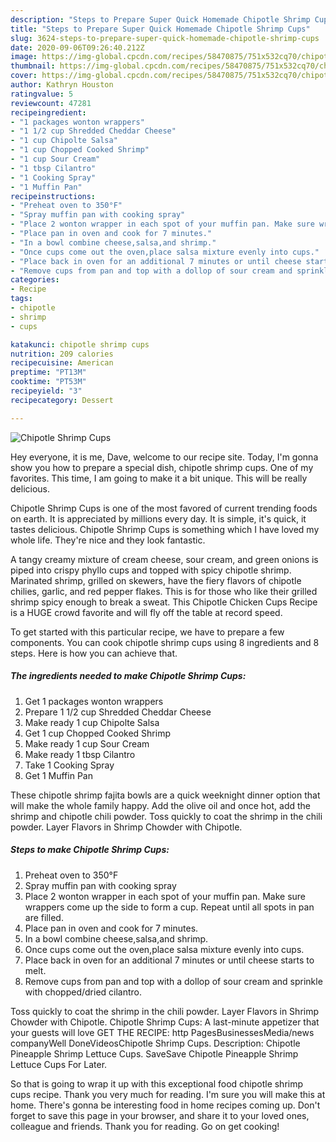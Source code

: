```yaml
---
description: "Steps to Prepare Super Quick Homemade Chipotle Shrimp Cups"
title: "Steps to Prepare Super Quick Homemade Chipotle Shrimp Cups"
slug: 3624-steps-to-prepare-super-quick-homemade-chipotle-shrimp-cups
date: 2020-09-06T09:26:40.212Z
image: https://img-global.cpcdn.com/recipes/58470875/751x532cq70/chipotle-shrimp-cups-recipe-main-photo.jpg
thumbnail: https://img-global.cpcdn.com/recipes/58470875/751x532cq70/chipotle-shrimp-cups-recipe-main-photo.jpg
cover: https://img-global.cpcdn.com/recipes/58470875/751x532cq70/chipotle-shrimp-cups-recipe-main-photo.jpg
author: Kathryn Houston
ratingvalue: 5
reviewcount: 47281
recipeingredient:
- "1 packages wonton wrappers"
- "1 1/2 cup Shredded Cheddar Cheese"
- "1 cup Chipolte Salsa"
- "1 cup Chopped Cooked Shrimp"
- "1 cup Sour Cream"
- "1 tbsp Cilantro"
- "1 Cooking Spray"
- "1 Muffin Pan"
recipeinstructions:
- "Preheat oven to 350°F"
- "Spray muffin pan with cooking spray"
- "Place 2 wonton wrapper in each spot of your muffin pan. Make sure wrappers come up the side to form a cup. Repeat until all spots in pan are filled."
- "Place pan in oven and cook for 7 minutes."
- "In a bowl combine cheese,salsa,and shrimp."
- "Once cups come out the oven,place salsa mixture evenly into cups."
- "Place back in oven for an additional 7 minutes or until cheese starts to melt."
- "Remove cups from pan and top with a dollop of sour cream and sprinkle with chopped/dried cilantro."
categories:
- Recipe
tags:
- chipotle
- shrimp
- cups

katakunci: chipotle shrimp cups 
nutrition: 209 calories
recipecuisine: American
preptime: "PT13M"
cooktime: "PT53M"
recipeyield: "3"
recipecategory: Dessert

---
```



![Chipotle Shrimp Cups](https://img-global.cpcdn.com/recipes/58470875/751x532cq70/chipotle-shrimp-cups-recipe-main-photo.jpg)

Hey everyone, it is me, Dave, welcome to our recipe site. Today, I'm gonna show you how to prepare a special dish, chipotle shrimp cups. One of my favorites. This time, I am going to make it a bit unique. This will be really delicious.

Chipotle Shrimp Cups is one of the most favored of current trending foods on earth. It is appreciated by millions every day. It is simple, it's quick, it tastes delicious. Chipotle Shrimp Cups is something which I have loved my whole life. They're nice and they look fantastic.

A tangy creamy mixture of cream cheese, sour cream, and green onions is piped into crispy phyllo cups and topped with spicy chipotle shrimp. Marinated shrimp, grilled on skewers, have the fiery flavors of chipotle chilies, garlic, and red pepper flakes. This is for those who like their grilled shrimp spicy enough to break a sweat. This Chipotle Chicken Cups Recipe is a HUGE crowd favorite and will fly off the table at record speed.


To get started with this particular recipe, we have to prepare a few components. You can cook chipotle shrimp cups using 8 ingredients and 8 steps. Here is how you can achieve that.

<!--inarticleads1-->

##### The ingredients needed to make Chipotle Shrimp Cups:

1. Get 1 packages wonton wrappers
1. Prepare 1 1/2 cup Shredded Cheddar Cheese
1. Make ready 1 cup Chipolte Salsa
1. Get 1 cup Chopped Cooked Shrimp
1. Make ready 1 cup Sour Cream
1. Make ready 1 tbsp Cilantro
1. Take 1 Cooking Spray
1. Get 1 Muffin Pan


These chipotle shrimp fajita bowls are a quick weeknight dinner option that will make the whole family happy. Add the olive oil and once hot, add the shrimp and chipotle chili powder. Toss quickly to coat the shrimp in the chili powder. Layer Flavors in Shrimp Chowder with Chipotle. 

<!--inarticleads2-->

##### Steps to make Chipotle Shrimp Cups:

1. Preheat oven to 350°F
1. Spray muffin pan with cooking spray
1. Place 2 wonton wrapper in each spot of your muffin pan. Make sure wrappers come up the side to form a cup. Repeat until all spots in pan are filled.
1. Place pan in oven and cook for 7 minutes.
1. In a bowl combine cheese,salsa,and shrimp.
1. Once cups come out the oven,place salsa mixture evenly into cups.
1. Place back in oven for an additional 7 minutes or until cheese starts to melt.
1. Remove cups from pan and top with a dollop of sour cream and sprinkle with chopped/dried cilantro.


Toss quickly to coat the shrimp in the chili powder. Layer Flavors in Shrimp Chowder with Chipotle. Chipotle Shrimp Cups: A last-minute appetizer that your guests will love GET THE RECIPE: http PagesBusinessesMedia/news companyWell DoneVideosChipotle Shrimp Cups. Description: Chipotle Pineapple Shrimp Lettuce Cups. SaveSave Chipotle Pineapple Shrimp Lettuce Cups For Later. 

So that is going to wrap it up with this exceptional food chipotle shrimp cups recipe. Thank you very much for reading. I'm sure you will make this at home. There's gonna be interesting food in home recipes coming up. Don't forget to save this page in your browser, and share it to your loved ones, colleague and friends. Thank you for reading. Go on get cooking!
